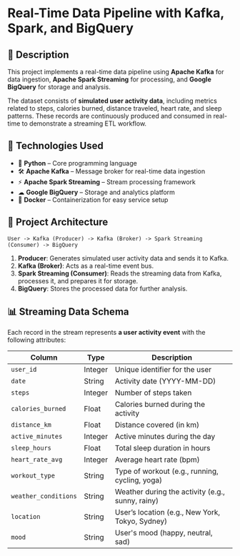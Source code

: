 # **Real-Time Data Pipeline with Kafka, Spark, and BigQuery**

## 📌 **Description**  
This project implements a real-time data pipeline using **Apache Kafka** for data ingestion, **Apache Spark Streaming** for processing, and **Google BigQuery** for storage and analysis.  

The dataset consists of **simulated user activity data**, including metrics related to steps, calories burned, distance traveled, heart rate, and sleep patterns. These records are continuously produced and consumed in real-time to demonstrate a streaming ETL workflow.  

## 📂 **Technologies Used**  
- 🐍 **Python** – Core programming language  
- 🛠 **Apache Kafka** – Message broker for real-time data ingestion  
- ⚡ **Apache Spark Streaming** – Stream processing framework  
- ☁ **Google BigQuery** – Storage and analytics platform  
- 🐳 **Docker** – Containerization for easy service setup  

## 🔧 **Project Architecture**  
```plaintext
User -> Kafka (Producer) -> Kafka (Broker) -> Spark Streaming (Consumer) -> BigQuery
```

1. **Producer**: Generates simulated user activity data and sends it to Kafka.  
2. **Kafka (Broker)**: Acts as a real-time event bus.  
3. **Spark Streaming (Consumer)**: Reads the streaming data from Kafka, processes it, and prepares it for storage.  
4. **BigQuery**: Stores the processed data for further analysis.  

## 📊 **Streaming Data Schema**  
Each record in the stream represents **a user activity event** with the following attributes:  

| Column              | Type      | Description                                      |
|---------------------|----------|--------------------------------------------------|
| `user_id`          | Integer   | Unique identifier for the user                   |
| `date`             | String    | Activity date (YYYY-MM-DD)                      |
| `steps`            | Integer   | Number of steps taken                           |
| `calories_burned`  | Float     | Calories burned during the activity             |
| `distance_km`      | Float     | Distance covered (in km)                        |
| `active_minutes`   | Integer   | Active minutes during the day                   |
| `sleep_hours`      | Float     | Total sleep duration in hours                   |
| `heart_rate_avg`   | Integer   | Average heart rate (bpm)                        |
| `workout_type`     | String    | Type of workout (e.g., running, cycling, yoga)  |
| `weather_conditions` | String  | Weather during the activity (e.g., sunny, rainy) |
| `location`         | String    | User’s location (e.g., New York, Tokyo, Sydney) |
| `mood`            | String     | User's mood (happy, neutral, sad)               |

